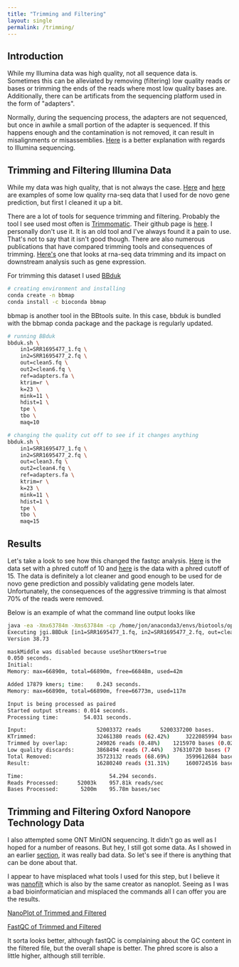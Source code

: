 ```yaml
---
title: "Trimming and Filtering"
layout: single
permalink: /trimming/
---
```


## Introduction

While my Illumina data was high quality, not all sequence data is. Sometimes this can be alleviated by removing (filtering) low quality reads or bases or trimming the ends of the reads where most low quality bases are. Additionally, there can be artificats from the sequencing platform used in the form of "adapters".

Normally, during the sequencing process, the adapters are not sequenced, but once in awhile a small portion of the adapter is sequenced. If this happens enough and the contamination is not removed, it can result in misalignments or misassemblies. [Here](https://www.ecseq.com/support/ngs/trimming-adapter-sequences-is-it-necessary) is a better explanation with regards to Illumina sequencing. 

## Trimming and Filtering Illumina Data

While my data was high quality, that is not always the case. [Here](/badrna1/) and [here](/badrna2/) are examples of some low quality rna-seq data that I used for de novo gene prediction, but first I cleaned it up a bit. 

There are a lot of tools for sequence trimming and filtering. Probably the tool I see used most often is [Trimmomatic](http://www.usadellab.org/cms/?page=trimmomatic). Their github page is [here](https://github.com/usadellab/Trimmomatic). I personally don't use it. It is an old tool and I've always found it a pain to use. That's not to say that it isn't good though. There are also numerous publications that have compared trimming tools and consequences of trimming. [Here's](https://link.springer.com/article/10.1186/s12859-016-0956-2) one that looks at rna-seq data trimming and its impact on downstream analysis such as gene expression. 

For trimming this dataset I used [BBduk](https://jgi.doe.gov/data-and-tools/bbtools/bb-tools-user-guide/bbduk-guide/)

```bash
# creating environment and installing
conda create -n bbmap
conda install -c bioconda bbmap 
```
bbmap is another tool in the BBtools suite. In this case, bbduk is bundled with the bbmap conda package and the package is regularly updated. 
 
```bash
# running BBduk
bbduk.sh \
    in1=SRR1695477_1.fq \
    in2=SRR1695477_2.fq \
    out=clean5.fq \
    out2=clean6.fq \
    ref=adapters.fa \
    ktrim=r \
    k=23 \
    mink=11 \
    hdist=1 \
    tpe \
    tbo \
    maq=10

# changing the quality cut off to see if it changes anything
bbduk.sh \
    in1=SRR1695477_1.fq \
    in2=SRR1695477_2.fq \
    out=clean3.fq \
    out2=clean4.fq \
    ref=adapters.fa \
    ktrim=r \
    k=23 \
    mink=11 \
    hdist=1 \
    tpe \
    tbo \
    maq=15
```

## Results 

Let's take a look to see how this changed the fastqc analysis. [Here](/cleaned_mapq10/) is the data set with a phred cutoff of 10 and [here](/cleaned_mapq15/) is the data with a phred cutoff of 15. The data is definitely a lot cleaner and good enough to be used for de novo gene prediction and possibly validating gene models later. Unfortunately, the consequences of the aggressive trimming is that almost 70% of the reads were removed. 

Below is an example of what the command line output looks like

```bash
java -ea -Xmx63784m -Xms63784m -cp /home/jon/anaconda3/envs/biotools/opt/bbmap-38.73-0/current/ jgi.BBDuk in1=SRR1695477_1.fq in2=SRR1695477_2.fq out=clean3.fq out2=clean4.fq ref=adapters.fa ktrim=r k=23 mink=11 hdist=1 tpe tbo maq=15
Executing jgi.BBDuk [in1=SRR1695477_1.fq, in2=SRR1695477_2.fq, out=clean3.fq, out2=clean4.fq, ref=adapters.fa, ktrim=r, k=23, mink=11, hdist=1, tpe, tbo, maq=15]
Version 38.73

maskMiddle was disabled because useShortKmers=true
0.050 seconds.
Initial:
Memory: max=66890m, total=66890m, free=66848m, used=42m

Added 17879 kmers; time: 	0.243 seconds.
Memory: max=66890m, total=66890m, free=66773m, used=117m

Input is being processed as paired
Started output streams:	0.014 seconds.
Processing time:   		54.031 seconds.

Input:                  	52003372 reads 		5200337200 bases.
KTrimmed:               	32461380 reads (62.42%) 	3222085994 bases (61.96%)
Trimmed by overlap:     	249026 reads (0.48%) 	1215970 bases (0.02%)
Low quality discards:   	3868494 reads (7.44%) 	376310720 bases (7.24%)
Total Removed:          	35723132 reads (68.69%) 	3599612684 bases (69.22%)
Result:                 	16280240 reads (31.31%) 	1600724516 bases (30.78%)

Time:                         	54.294 seconds.
Reads Processed:      52003k 	957.81k reads/sec
Bases Processed:       5200m 	95.78m bases/sec
```

## Trimming and Filtering Oxford Nanopore Technology Data

I also attempted some ONT MinION sequencing. It didn't go as well as I hoped for a number of reasons. But hey, I still got some data. As I showed in an earlier [section](/fastqc/), it was really bad data. So let's see if there is anything that can be done about that.  

I appear to have misplaced what tools I used for this step, but I believe it was [nanofilt](https://github.com/wdecoster/nanofilt) which is also by the same creator as nanoplot. Seeing as I was a bad bioinformatician and misplaced the commands all I can offer you are the results. 

[NanoPlot of Trimmed and Filtered](/cleaned_nanoplot/)

[FastQC of Trimmed and Filtered](/fastqc_cleaned_nanoplot/)

It sorta looks better, although fastQC is complaining about the GC content in the filtered file, but the overall shape is better. The phred score is also a little higher, although still terrible.  

